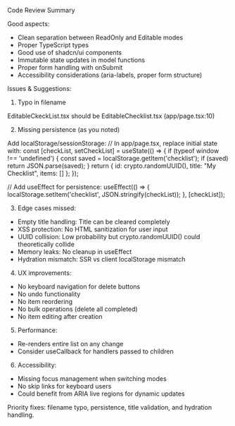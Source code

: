 Code Review Summary

Good aspects:
- Clean separation between ReadOnly and Editable modes
- Proper TypeScript types
- Good use of shadcn/ui components
- Immutable state updates in model functions
- Proper form handling with onSubmit
- Accessibility considerations (aria-labels, proper form structure)

Issues & Suggestions:

1. Typo in filename

EditableCkeckList.tsx should be EditableChecklist.tsx (app/page.tsx:10)

2. Missing persistence (as you noted)

Add localStorage/sessionStorage:
// In app/page.tsx, replace initial state with:
const [checkList, setCheckList] = useState<CheckList>(() => {
if (typeof window !== 'undefined') {
    const saved = localStorage.getItem('checklist');
    if (saved) return JSON.parse(saved);
}
return { id: crypto.randomUUID(), title: "My Checklist", items: [] };
});

// Add useEffect for persistence:
useEffect(() => {
localStorage.setItem('checklist', JSON.stringify(checkList));
}, [checkList]);

3. Edge cases missed:

- Empty title handling: Title can be cleared completely
- XSS protection: No HTML sanitization for user input
- UUID collision: Low probability but crypto.randomUUID() could theoretically collide
- Memory leaks: No cleanup in useEffect
- Hydration mismatch: SSR vs client localStorage mismatch

4. UX improvements:

- No keyboard navigation for delete buttons
- No undo functionality
- No item reordering
- No bulk operations (delete all completed)
- No item editing after creation

5. Performance:

- Re-renders entire list on any change
- Consider useCallback for handlers passed to children

6. Accessibility:

- Missing focus management when switching modes
- No skip links for keyboard users
- Could benefit from ARIA live regions for dynamic updates

Priority fixes: filename typo, persistence, title validation, and hydration handling.